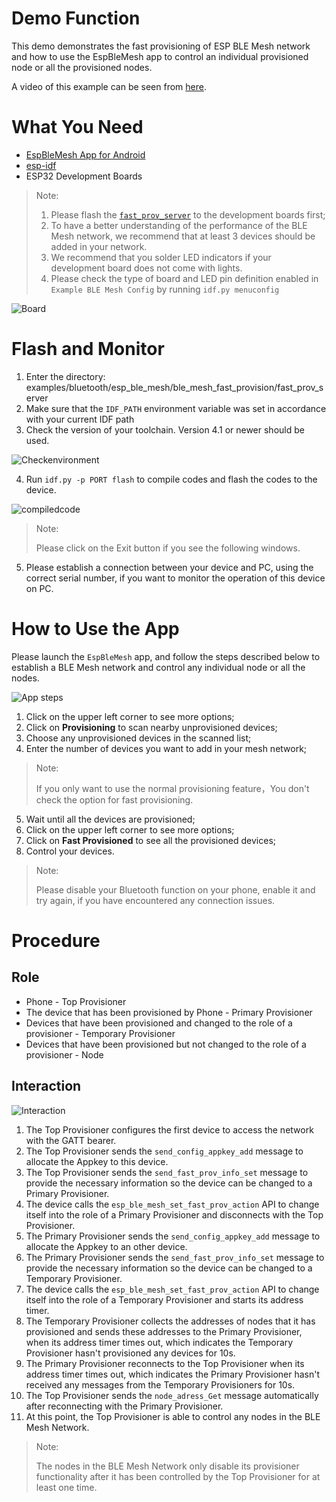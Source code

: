 ﻿# Demo Function

This demo demonstrates the fast provisioning of ESP BLE Mesh network and how to use the EspBleMesh app to control an individual provisioned node or all the provisioned nodes.
 
A video of this example can be seen from [here](http://download.espressif.com/BLE_MESH/BLE_Mesh_Demo/V0.4_Demo_Fast_Provision/ESP32_BLE_Mesh_Fast_Provision.mp4).

# What You Need 

* [EspBleMesh App for Android](https://github.com/EspressifApp/EspBLEMeshForAndroid/releases/tag/v1.1.0)
* [esp-idf](https://github.com/espressif/esp-idf)
* ESP32 Development Boards

> Note:
> 
> 1. Please flash the [`fast_prov_server`](https://github.com/espressif/esp-idf/tree/master/examples/bluetooth/esp_ble_mesh/ble_mesh_fast_provision/fast_prov_server) to the development boards first;
> 2. To have a better understanding of the performance of the BLE Mesh network, we recommend that at least 3 devices should be added in your network.
> 3. We recommend that you solder LED indicators if your development board does not come with lights. 
> 4. Please check the type of board and LED pin definition enabled in `Example BLE Mesh Config` by running `idf.py menuconfig`

![Board](images/device.png)


# Flash and Monitor

1.	Enter the directory: 
examples/bluetooth/esp_ble_mesh/ble_mesh_fast_provision/fast_prov_server
2.	Make sure that the `IDF_PATH` environment variable was set in accordance with your current IDF path
3. Check the version of your toolchain. Version 4.1 or newer should be used.
 
![Checkenvironment](images/picture1.png)

4. Run `idf.py -p PORT flash` to compile codes and flash the codes to the device.

![compiledcode](images/picture2.png)

> Note: 
> 
> Please click on the Exit button if you see the following windows.
                   

5. Please establish a connection between your device and PC, using the correct serial number, if you want to monitor the operation of this device on PC. 

# How to Use the App

Please launch the `EspBleMesh` app, and follow the steps described below to establish a BLE Mesh network and control any individual node or all the nodes.

![App steps](images/app_ble.png)
1. Click on the upper left corner to see more options;
2. Click on **Provisioning** to scan nearby unprovisioned devices;
3. Choose any unprovisioned devices in the scanned list;
4. Enter the number of devices you want to add in your mesh network;
> Note: 
> 
> If you only want to use the normal provisioning feature，You don't check the option for fast provisioning.
5. Wait until all the devices are provisioned;
6. Click on the upper left corner to see more options;
7. Click on **Fast Provisioned** to see all the provisioned devices;
8. Control your devices.

> Note: 
> 
> Please disable your Bluetooth function on your phone, enable it and try again, if you have encountered any connection issues.


# Procedure

## Role

* Phone - Top Provisioner
* The device that has been provisioned by Phone - Primary Provisioner
* Devices that have been provisioned and changed to the role of a provisioner - Temporary Provisioner
* Devices that have been provisioned but not changed to the role of a provisioner - Node

## Interaction

![Interaction](images/time.png)
1. The Top Provisioner configures the first device to access the network with the GATT bearer.
2. The Top Provisioner sends the `send_config_appkey_add` message to allocate the Appkey to this device. 
3. The Top Provisioner sends the `send_fast_prov_info_set` message to provide the necessary information so the device can be changed to a Primary Provisioner.
4. The device calls the `esp_ble_mesh_set_fast_prov_action` API to change itself into the role of a Primary Provisioner and disconnects with the Top Provisioner.
5. The Primary Provisioner sends the `send_config_appkey_add` message to allocate the Appkey to an other device.
6. The Primary Provisioner sends the `send_fast_prov_info_set` message to provide the necessary information so the device can be changed to a Temporary Provisioner.
7. The device calls the `esp_ble_mesh_set_fast_prov_action` API to change itself into the role of a Temporary Provisioner and starts its address timer.
8. The Temporary Provisioner collects the addresses of nodes that it has provisioned and sends these addresses to the Primary Provisioner, when its address timer times out, which indicates the Temporary Provisioner hasn't provisioned any devices for 10s.
9. The Primary Provisioner reconnects to the Top Provisioner when its address timer times out, which indicates the Primary Provisioner hasn't received any messages from the Temporary Provisioners for 10s.
10. The Top Provisioner sends the `node_adress_Get` message automatically after reconnecting with the Primary Provisioner.
11. At this point, the Top Provisioner is able to control any nodes in the BLE Mesh Network.

> Note:
> 
> The nodes in the BLE Mesh Network only disable its provisioner functionality after it has been controlled by the Top Provisioner for at least one time. 

